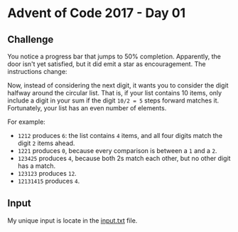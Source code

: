 # Advent of Code 2017 - Day 01

## Challenge
You notice a progress bar that jumps to 50% completion. 
Apparently, the door isn't yet satisfied, 
but it did emit a star as encouragement.
The instructions change:

Now, instead of considering the next digit,
it wants you to consider the digit halfway around the circular list.
That is, if your list contains 10 items,
only include a digit in your sum if the digit `10/2 = 5` steps forward matches
it.
Fortunately, your list has an even number of elements.

For example:
- `1212` produces `6`: the list contains `4` items, and all four digits match the digit `2` items ahead.
- `1221` produces `0`, because every comparison is between a `1` and a `2`.
- `123425` produces `4`, because both 2s match each other, but no other digit has a match.
- `123123` produces `12`.
- `12131415` produces `4`.

## Input
My unique input is locate in the [input.txt](input.txt) file.
